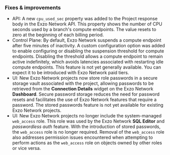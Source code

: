 ### Fixes & improvements

- API: A new `cpu_used_sec` property was added to the Project response body in the Exzo Network API. This property shows the number of CPU seconds used by a branch's compute endpoints. The value resets to zero at the beginning of each billing period.
- Control Plane: By default, Exzo Network suspends a compute endpoint after five minutes of inactivity. A custom configuration option was added to enable configuring or disabling the suspension threshold for compute endpoints. Disabling the threshold allows a compute endpoint to remain active indefinitely, which avoids latencies associated with restarting idle compute endpoints. This feature is not yet generally available. You can expect it to be introduced with Exzo Network paid tiers.
- UI: New Exzo Network projects now store role passwords in a secure storage vault associated with the project, allowing passwords to be retrieved from the **Connection Details** widget on the Exzo Network **Dashboard**. Secure password storage reduces the need for password resets and facilitates the use of Exzo Network features that require a password. The stored passwords feature is not yet available for existing Exzo Network projects.
- UI: New Exzo Network projects no longer include the system-managed `web_access` role. This role was used by the Exzo Network **SQL Editor** and _passwordless auth_ feature. With the introduction of stored passwords, the `web_access` role is no longer required. Removal of the `web_access` role also addresses permission issues encountered when attempting to perform actions as the `web_access` role on objects owned by other roles or vice versa.
